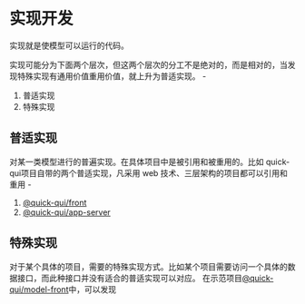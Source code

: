 # 实现开发

实现就是使模型可以运行的代码。

实现可能分为下面两个层次，但这两个层次的分工不是绝对的，而是相对的，当发现特殊实现有通用价值重用价值，就上升为普适实现。 - 

1. 普适实现
2. 特殊实现

## 普适实现
对某一类模型进行的普遍实现。在具体项目中是被引用和被重用的。比如 quick-qui项目自带的两个普适实现，凡采用 web 技术、三层架构的项目都可以引用和重用 -
1. [@quick-qui/front](https://github.com/quickqui/front)
2. [@quick-qui/app-server](https://github.com/quickqui/app-server)


## 特殊实现
对于某个具体的项目，需要的特殊实现方式。比如某个项目需要访问一个具体的数据接口，而此种接口并没有适合的普适实现可以对应。
在示范项目[@quick-qui/model-front](https://github.com/quickqui/model-front)中，可以发现 
<!-- TODO 补充特殊实现——exchange xxx-->